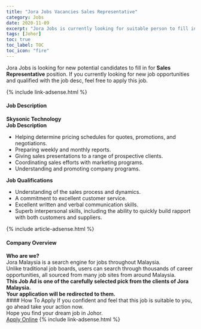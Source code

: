 ```yaml
---
title: "Jora Jobs Vacancies Sales Representative" 
category: Jobs 
date: 2020-11-09 
excerpt: "Jora Jobs is currently looking for suitable person to fill in the Sales Representative which positioned at Johor" 
tags: [Johor] 
toc: true 
toc_label: TOC 
toc_icon: "fire" 
--- 
```


<p>Jora Jobs is looking for new potential candidates to fill in for <b>Sales Representative</b> position. If you currently looking for new job opportunities and qualified with the job desc, feel free to apply this job.
</p>{% include link-adsense.html %} 
<div><div><div><h4>Job Description</h4></div></div><div><div><span><div><div><strong>Skysonic Technology</strong></div><div><div><strong>Job Description</strong></div><ul><li>Helping determine pricing schedules for quotes, promotions, and negotiations.</li><li>Preparing weekly and monthly reports.</li><li>Giving sales presentations to a range of prospective clients.</li><li>Coordinating sales efforts with marketing programs.</li><li>Understanding and promoting company programs.</li></ul><div><div><strong>Job Qualifications</strong></div><ul><li>Understanding of the sales process and dynamics.</li><li>A commitment to excellent customer service.</li><li>Excellent written and verbal communication skills.</li><li>Superb interpersonal skills, including the ability to quickly build rapport with both customers and suppliers.</li></ul></div></div></div></span></div></div></div> 
{% include article-adsense.html %} 
<div><div><div><h4>Company Overview</h4></div></div><div><div><span><div><div>
<strong>Who are we?</strong></div>
<div>
	Jora Malaysia is a search engine for jobs throughout Malaysia.<br>
	Unlike traditional job boards, users can search through thousands of career opportunities, all sourced from many job sites from around Malaysia.&#160;</div>
<div>
<div>
<strong>This Job Ad is one of the carefully selected pick from the clients of Jora Malaysia.</strong></div>
<div>
<strong>Your application will be redirected to them.</strong></div>
</div></div></span></div></div></div> 
#### How To Apply 
If you confident and feel that this job is suitable to you, go ahead take your action now. <br/> 
Hope you find your dream job in Johor. <br/> 
<a href="https://www.jobstreet.com.my/en/job/sales-representative-4420668?jobId=jobstreet-my-job-4420668&sectionRank=18&token=0~2bed4812-3996-414d-8fa9-a2ae19be0146&fr=SRP%20View%20In%20New%20Ta" class="btn btn--info" target="_blank" rel="nofollow noopenner">Apply Online</a> 
{% include link-adsense.html %} 